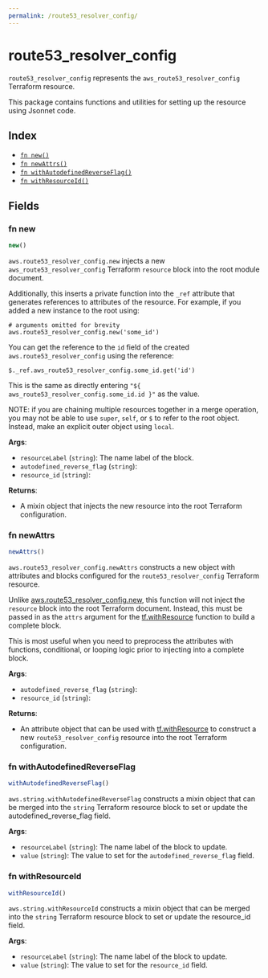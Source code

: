 ```yaml
---
permalink: /route53_resolver_config/
---
```


# route53_resolver_config

`route53_resolver_config` represents the `aws_route53_resolver_config` Terraform resource.



This package contains functions and utilities for setting up the resource using Jsonnet code.


## Index

* [`fn new()`](#fn-new)
* [`fn newAttrs()`](#fn-newattrs)
* [`fn withAutodefinedReverseFlag()`](#fn-withautodefinedreverseflag)
* [`fn withResourceId()`](#fn-withresourceid)

## Fields

### fn new

```ts
new()
```


`aws.route53_resolver_config.new` injects a new `aws_route53_resolver_config` Terraform `resource`
block into the root module document.

Additionally, this inserts a private function into the `_ref` attribute that generates references to attributes of the
resource. For example, if you added a new instance to the root using:

    # arguments omitted for brevity
    aws.route53_resolver_config.new('some_id')

You can get the reference to the `id` field of the created `aws.route53_resolver_config` using the reference:

    $._ref.aws_route53_resolver_config.some_id.get('id')

This is the same as directly entering `"${ aws_route53_resolver_config.some_id.id }"` as the value.

NOTE: if you are chaining multiple resources together in a merge operation, you may not be able to use `super`, `self`,
or `$` to refer to the root object. Instead, make an explicit outer object using `local`.

**Args**:
  - `resourceLabel` (`string`): The name label of the block.
  - `autodefined_reverse_flag` (`string`): 
  - `resource_id` (`string`): 

**Returns**:
- A mixin object that injects the new resource into the root Terraform configuration.


### fn newAttrs

```ts
newAttrs()
```


`aws.route53_resolver_config.newAttrs` constructs a new object with attributes and blocks configured for the `route53_resolver_config`
Terraform resource.

Unlike [aws.route53_resolver_config.new](#fn-new), this function will not inject the `resource`
block into the root Terraform document. Instead, this must be passed in as the `attrs` argument for the
[tf.withResource](https://github.com/tf-libsonnet/core/tree/main/docs#fn-withresource) function to build a complete block.

This is most useful when you need to preprocess the attributes with functions, conditional, or looping logic prior to
injecting into a complete block.

**Args**:
  - `autodefined_reverse_flag` (`string`): 
  - `resource_id` (`string`): 

**Returns**:
  - An attribute object that can be used with [tf.withResource](https://github.com/tf-libsonnet/core/tree/main/docs#fn-withresource) to construct a new `route53_resolver_config` resource into the root Terraform configuration.


### fn withAutodefinedReverseFlag

```ts
withAutodefinedReverseFlag()
```

`aws.string.withAutodefinedReverseFlag` constructs a mixin object that can be merged into the `string`
Terraform resource block to set or update the autodefined_reverse_flag field.



**Args**:
  - `resourceLabel` (`string`): The name label of the block to update.
  - `value` (`string`): The value to set for the `autodefined_reverse_flag` field.


### fn withResourceId

```ts
withResourceId()
```

`aws.string.withResourceId` constructs a mixin object that can be merged into the `string`
Terraform resource block to set or update the resource_id field.



**Args**:
  - `resourceLabel` (`string`): The name label of the block to update.
  - `value` (`string`): The value to set for the `resource_id` field.
